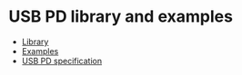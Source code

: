 # USB PD library and examples

- [Library](./usbpd/)
- [Examples](./examples/)
- [USB PD specification](./USB_PD_R3_2%20V1.1%202024-10.pdf)
